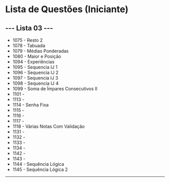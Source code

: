 
# Lista de Questões (Iniciante)

## --- Lista 03 ---

* 1075 - Resto 2
* 1078 - Tabuada
* 1079 - Médias Ponderadas
* 1080 - Maior e Posição
* 1094 - Experiências
* 1095 - Sequencia IJ 1
* 1096 - Sequencia IJ 2
* 1097 - Sequencia IJ 3
* 1098 - Sequencia IJ 4
* 1099 - Soma de Ímpares Consecutivos II
* 1101 - 
* 1113 - 
* 1114 - Senha Fixa
* 1115 - 
* 1116 - 
* 1117 - 
* 1118 - Várias Notas Com Validação
* 1131 - 
* 1132 - 
* 1133 - 
* 1134 - 
* 1142 - 
* 1143 - 
* 1144 - Sequência Lógica
* 1145 - Sequência Lógica 2
---